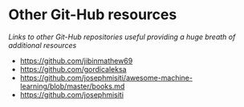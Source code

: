 # Other Git-Hub resources
*Links to other Git-Hub repositories useful providing a huge breath of additional resources*
- https://github.com/jibinmathew69
- https://github.com/gordicaleksa
- https://github.com/josephmisiti/awesome-machine-learning/blob/master/books.md
- https://github.com/josephmisiti
